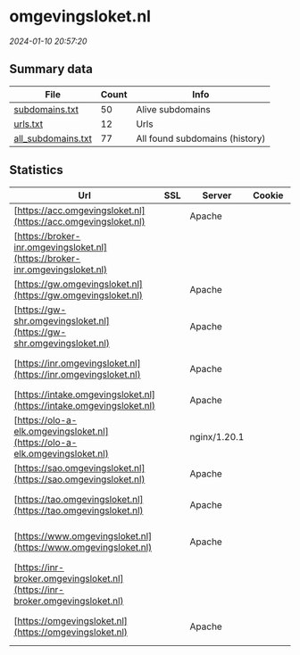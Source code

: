 # omgevingsloket.nl
*2024-01-10 20:57:20*
## Summary data
| File       | Count | Info |
|------------|-------|------|
|[subdomains.txt](/data/omgevingsloket.nl/subdomains.txt)|50|Alive subdomains|
|[urls.txt](/data/omgevingsloket.nl/urls.txt)|12|Urls|
|[all_subdomains.txt](/data/omgevingsloket.nl/all_subdomains.txt)|77|All found subdomains (history)|
## Statistics
| Url | SSL | Server | Cookie | HSTS | CSP | XFO | XXP | RP | Tech |Title |
|------------|-------|------|------|------|------|------|------|------|------|------|
|[https://acc.omgevingsloket.nl](https://acc.omgevingsloket.nl)| |Apache| | | | | |:white_check_mark: |Apache HTTP Serv...|Access to the re...|
|[https://broker-inr.omgevingsloket.nl](https://broker-inr.omgevingsloket.nl)| || | | | | |:white_check_mark: ||Error|
|[https://gw.omgevingsloket.nl](https://gw.omgevingsloket.nl)| |Apache| |:white_check_mark: |:warning: |:white_check_mark: | |:white_check_mark: |Apache HTTP Serv...|User Portal|
|[https://gw-shr.omgevingsloket.nl](https://gw-shr.omgevingsloket.nl)| |Apache| |:white_check_mark: |:warning: |:white_check_mark: | |:white_check_mark: |Apache HTTP Serv...|User Portal|
|[https://inr.omgevingsloket.nl](https://inr.omgevingsloket.nl)| |Apache| |:white_check_mark: |:white_check_mark: | |:white_check_mark: |Apache HTTP Serv...|Omgevingsloket o...|
|[https://intake.omgevingsloket.nl](https://intake.omgevingsloket.nl)| |Apache| |:white_check_mark: |:warning: |:white_check_mark: |:white_check_mark: |:white_check_mark: |Apache HTTP Serv...|Omgevingsloket o...|
|[https://olo-a-elk.omgevingsloket.nl](https://olo-a-elk.omgevingsloket.nl)| |nginx/1.20.1| | |:warning: | | |:white_check_mark: |Nginx:1.20.1||
|[https://sao.omgevingsloket.nl](https://sao.omgevingsloket.nl)| |Apache| |:white_check_mark: | |:white_check_mark: |:white_check_mark: |:white_check_mark: |Apache HTTP Serv...|Omgevingsloket o...|
|[https://tao.omgevingsloket.nl](https://tao.omgevingsloket.nl)| |Apache| |:white_check_mark: |:white_check_mark: | |:white_check_mark: |Apache HTTP Serv...|Omgevingsloket o...|
|[https://www.omgevingsloket.nl](https://www.omgevingsloket.nl)| |Apache| |:white_check_mark: |:white_check_mark: | |:white_check_mark: |Apache HTTP Serv...|Omgevingsloket o...|
|[https://inr-broker.omgevingsloket.nl](https://inr-broker.omgevingsloket.nl)| || | | | | |:white_check_mark: ||Error|
|[https://omgevingsloket.nl](https://omgevingsloket.nl)| |Apache| |:white_check_mark: |:white_check_mark: | |:white_check_mark: |Apache HTTP Serv...|Omgevingsloket o...|
